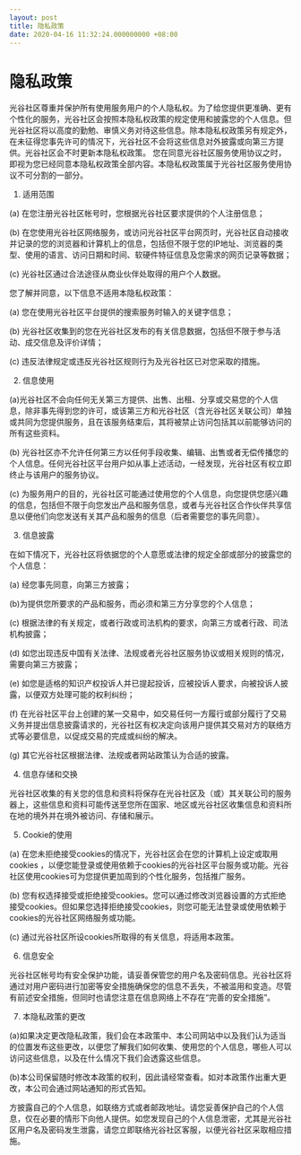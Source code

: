 ```yaml
---
layout: post
title: 隐私政策
date: 2020-04-16 11:32:24.000000000 +08:00
---
```


# 隐私政策

​	光谷社区尊重并保护所有使用服务用户的个人隐私权。为了给您提供更准确、更有个性化的服务，光谷社区会按照本隐私权政策的规定使用和披露您的个人信息。但光谷社区将以高度的勤勉、审慎义务对待这些信息。除本隐私权政策另有规定外，在未征得您事先许可的情况下，光谷社区不会将这些信息对外披露或向第三方提供。光谷社区会不时更新本隐私权政策。 您在同意光谷社区服务使用协议之时，即视为您已经同意本隐私权政策全部内容。本隐私权政策属于光谷社区服务使用协议不可分割的一部分。

1. 适用范围

(a) 在您注册光谷社区帐号时，您根据光谷社区要求提供的个人注册信息；

(b) 在您使用光谷社区网络服务，或访问光谷社区平台网页时，光谷社区自动接收并记录的您的浏览器和计算机上的信息，包括但不限于您的IP地址、浏览器的类型、使用的语言、访问日期和时间、软硬件特征信息及您需求的网页记录等数据；

(c) 光谷社区通过合法途径从商业伙伴处取得的用户个人数据。

您了解并同意，以下信息不适用本隐私权政策：

(a) 您在使用光谷社区平台提供的搜索服务时输入的关键字信息；

(b) 光谷社区收集到的您在光谷社区发布的有关信息数据，包括但不限于参与活动、成交信息及评价详情；

(c) 违反法律规定或违反光谷社区规则行为及光谷社区已对您采取的措施。

2. 信息使用

(a)光谷社区不会向任何无关第三方提供、出售、出租、分享或交易您的个人信息，除非事先得到您的许可，或该第三方和光谷社区（含光谷社区关联公司）单独或共同为您提供服务，且在该服务结束后，其将被禁止访问包括其以前能够访问的所有这些资料。

(b) 光谷社区亦不允许任何第三方以任何手段收集、编辑、出售或者无偿传播您的个人信息。任何光谷社区平台用户如从事上述活动，一经发现，光谷社区有权立即终止与该用户的服务协议。

(c) 为服务用户的目的，光谷社区可能通过使用您的个人信息，向您提供您感兴趣的信息，包括但不限于向您发出产品和服务信息，或者与光谷社区合作伙伴共享信息以便他们向您发送有关其产品和服务的信息（后者需要您的事先同意）。

3. 信息披露

在如下情况下，光谷社区将依据您的个人意愿或法律的规定全部或部分的披露您的个人信息：

(a) 经您事先同意，向第三方披露；

(b)为提供您所要求的产品和服务，而必须和第三方分享您的个人信息；

(c) 根据法律的有关规定，或者行政或司法机构的要求，向第三方或者行政、司法机构披露；

(d) 如您出现违反中国有关法律、法规或者光谷社区服务协议或相关规则的情况，需要向第三方披露；

(e) 如您是适格的知识产权投诉人并已提起投诉，应被投诉人要求，向被投诉人披露，以便双方处理可能的权利纠纷；

(f) 在光谷社区平台上创建的某一交易中，如交易任何一方履行或部分履行了交易义务并提出信息披露请求的，光谷社区有权决定向该用户提供其交易对方的联络方式等必要信息，以促成交易的完成或纠纷的解决。

(g) 其它光谷社区根据法律、法规或者网站政策认为合适的披露。

4. 信息存储和交换

光谷社区收集的有关您的信息和资料将保存在光谷社区及（或）其关联公司的服务器上，这些信息和资料可能传送至您所在国家、地区或光谷社区收集信息和资料所在地的境外并在境外被访问、存储和展示。

5. Cookie的使用

(a) 在您未拒绝接受cookies的情况下，光谷社区会在您的计算机上设定或取用cookies ，以便您能登录或使用依赖于cookies的光谷社区平台服务或功能。光谷社区使用cookies可为您提供更加周到的个性化服务，包括推广服务。

(b) 您有权选择接受或拒绝接受cookies。您可以通过修改浏览器设置的方式拒绝接受cookies。但如果您选择拒绝接受cookies，则您可能无法登录或使用依赖于cookies的光谷社区网络服务或功能。

(c) 通过光谷社区所设cookies所取得的有关信息，将适用本政策。

6. 信息安全

光谷社区帐号均有安全保护功能，请妥善保管您的用户名及密码信息。光谷社区将通过对用户密码进行加密等安全措施确保您的信息不丢失，不被滥用和变造。尽管有前述安全措施，但同时也请您注意在信息网络上不存在“完善的安全措施”。

7. 本隐私政策的更改

(a)如果决定更改隐私政策，我们会在本政策中、本公司网站中以及我们认为适当的位置发布这些更改，以便您了解我们如何收集、使用您的个人信息，哪些人可以访问这些信息，以及在什么情况下我们会透露这些信息。

(b)本公司保留随时修改本政策的权利，因此请经常查看。如对本政策作出重大更改，本公司会通过网站通知的形式告知。

方披露自己的个人信息，如联络方式或者邮政地址。请您妥善保护自己的个人信息，仅在必要的情形下向他人提供。如您发现自己的个人信息泄密，尤其是光谷社区用户名及密码发生泄露，请您立即联络光谷社区客服，以便光谷社区采取相应措施。





